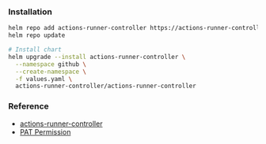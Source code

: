 ### Installation
```bash
helm repo add actions-runner-controller https://actions-runner-controller.github.io/actions-runner-controller
helm repo update

# Install chart
helm upgrade --install actions-runner-controller \
  --namespace github \
  --create-namespace \
  -f values.yaml \
  actions-runner-controller/actions-runner-controller
```

### Reference
* [actions-runner-controller](https://github.com/actions-runner-controller/actions-runner-controller/)
* [PAT Permission](https://github.com/actions-runner-controller/actions-runner-controller#deploying-using-pat-authentication)
